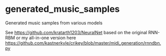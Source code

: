 # generated_music_samples
Generated music samples from various models

See https://github.com/kratarth1203/NeuralNet
based on the original RNN-RBM
or my all-in-one version here https://github.com/kastnerkyle/crikey/blob/master/midi_generation/rnndbn.py
